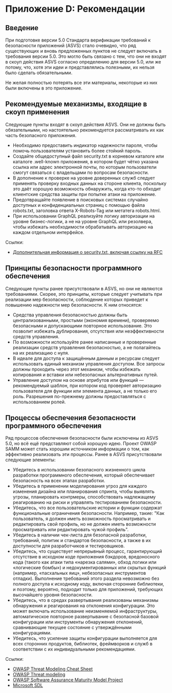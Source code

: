 # Приложение D: Рекомендации

## Введение

При подготовке версии 5.0 Стандарта верификации требований к безопасности приложений (ASVS) стало очевидно, что ряд существующих и вновь предложенных пунктов не следует включать в требования версии 5.0. Это могло быть связано с тем, что они не входят в скоуп действия ASVS согласно определению для версии 5.0, или же потому, что, хотя эти идеи и представлялись полезными, их нельзя было сделать обязательными.

Не желая полностью потерять все эти материалы, некоторые из них были включены в это приложение.

## Рекомендуемые механизмы, входящие в скоуп применения

Следующие пункты входят в скоуп действия ASVS. Они не должны быть обязательными, но настоятельно рекомендуется рассматривать их как часть безопасного приложения.

* Необходимо предоставить индикатор надежности пароля, чтобы помочь пользователям установить более стойкий пароль.
* Создайте общедоступный файл security.txt в корневом каталоге или каталоге .well-known приложения, в котором будет чётко указана ссылка или адрес электронной почты, по которым пользователи смогут связаться с владельцами по вопросам безопасности.
* В дополнение к проверке на уровне доверенных служб следует применять проверку входных данных на стороне клиента, поскольку это даёт хорошую возможность обнаружить, когда кто-то обходит клиентские средства защиты при попытке атаки на приложение.
* Предотвращайте появление в поисковых системах случайно доступных и конфиденциальных страниц с помощью файла robots.txt, заголовка ответа X-Robots-Tag или метатега robots.html.
* При использовании GraphQL реализуйте логику авторизации на уровне бизнес-логики, а не на уровне GraphQL или резолвера, чтобы избежать необходимости обрабатывать авторизацию на каждом отдельном интерфейсе.

Ссылки:

* [Дополнительная информация о security.txt, включая ссылку на RFC](https://securitytxt.org/)

## Принципы безопасности программного обеспечения

Следующие пункты ранее присутствовали в ASVS, но они не являются требованиями. Скорее, это принципы, которые следует учитывать при реализации мер безопасности, соблюдение которых приведет к повышению надежности мер безопасности. К ним относятся:

* Средства управления безопасностью должны быть централизованными, простыми (экономия времени), проверяемо безопасными и допускающими повторное использование. Это позволит избежать дублирования, отсутствия или неэффективности средств управления.
* По возможности используйте ранее написанные и проверенные реализации средств управления безопасностью, а не полагайтесь на их реализацию с нуля.
* В идеале для доступа к защищённым данным и ресурсам следует использовать единый механизм управления доступом. Все запросы должны проходить через этот механизм, чтобы избежать копирования и вставки или небезопасных альтернативных путей.
* Управление доступом на основе атрибутов или функций — рекомендуемый шаблон, при котором код проверяет авторизацию пользователя для функции или элемента данных, а не только его роль. Разрешения по-прежнему должны предоставляться с использованием ролей.

## Процессы обеспечения безопасности программного обеспечения


Ряд процессов обеспечения безопасности были исключены из ASVS 5.0, но всё ещё представляют собой хорошую идею. Проект OWASP SAMM может стать хорошим источником информации о том, как эффективно реализовать эти процессы. Ранее в ASVS присутствовали следующие элементы:

* Убедитесь в использовании безопасного жизненного цикла разработки программного обеспечения, который обеспечивает безопасность на всех этапах разработки.
* Убедитесь в применении моделирования угроз для каждого изменения дизайна или планирования спринта, чтобы выявлять угрозы, планировать контрмеры, способствовать надлежащему реагированию на риски и управлять тестированием безопасности.
* Убедитесь, что все пользовательские истории и функции содержат функциональные ограничения безопасности. Например, такие: "Как пользователь, я должен иметь возможность просматривать и редактировать свой профиль, но не должен иметь возможности просматривать или редактировать чужой профиль".
* Убедитесь в наличии чек-листа для безопасной разработки, требований, политик и стандартов безопасности, а также в их доступности для разработчиков и тестировщиков.
* Убедитесь, что существует непрерывный процесс, гарантирующий отсутствие в исходном коде приложения бэкдоров, вредоносного кода (такого как атаки типа «нарезка салями», обход логики или «логические бомбы») и недокументированных или скрытых функций (например, «пасхальных яиц», небезопасных инструментов отладки). Выполнение требований этого раздела невозможно без полного доступа к исходному коду, включая сторонние библиотеки, и поэтому, вероятно, подходит только для приложений, требующих высочайшего уровня безопасности.
* Убедитесь, что в средах развертывания реализованы механизмы обнаружения и реагирования на отклонения конфигурации. Это может включать использование неизменяемой инфраструктуры, автоматическое повторное развертывание с безопасной базовой конфигурации или инструменты обнаружения отклонений, сравнивающие текущее состояние с утверждёнными конфигурациями.
* Убедитесь, что усиление защиты конфигурации выполняется для всех сторонних продуктов, библиотек, фреймворков и служб в соответствии с их индивидуальными рекомендациями.

Ссылки:

* [OWASP Threat Modeling Cheat Sheet](https://cheatsheetseries.owasp.org/cheatsheets/Threat_Modeling_Cheat_Sheet.html)
* [OWASP Threat modeling](https://owasp.org/www-community/Application_Threat_Modeling)
* [OWASP Software Assurance Maturity Model Project](https://owasp.org/www-project-samm/)
* [Microsoft SDL](https://www.microsoft.com/en-us/securityengineering/sdl/)
